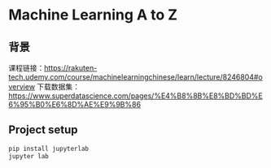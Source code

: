 # Machine Learning A to Z

## 背景
课程链接：https://rakuten-tech.udemy.com/course/machinelearningchinese/learn/lecture/8246804#overview
下载数据集：https://www.superdatascience.com/pages/%E4%B8%8B%E8%BD%BD%E6%95%B0%E6%8D%AE%E9%9B%86

## Project setup
```sh
pip install jupyterlab
jupyter lab
```

